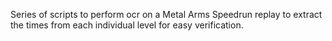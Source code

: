 Series of scripts to perform ocr on a Metal Arms Speedrun replay to extract the times from each individual level for easy verification.

